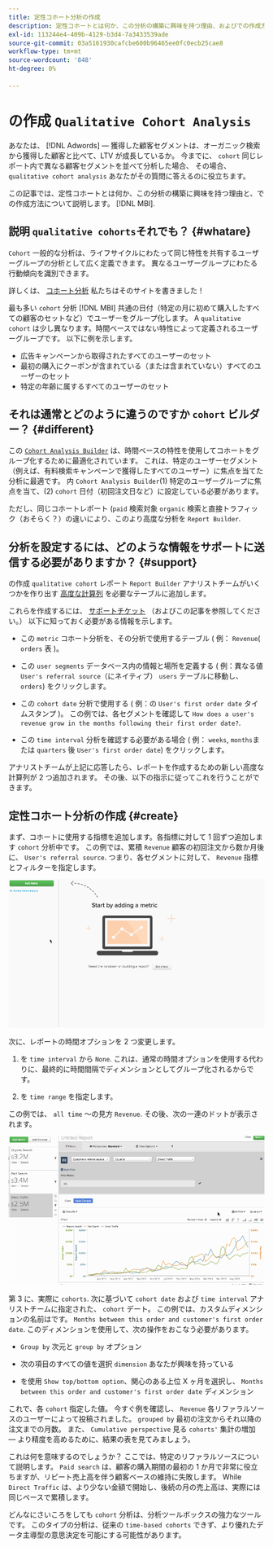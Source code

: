 ```yaml
---
title: 定性コホート分析の作成
description: 定性コホートとは何か、この分析の構築に興味を持つ理由、およびでの作成方法を説明します。 [!DNL MBI].
exl-id: 113244e4-409b-4129-b3d4-7a3433539ade
source-git-commit: 03a5161930cafcbe600b96465ee0fc0ecb25cae8
workflow-type: tm+mt
source-wordcount: '848'
ht-degree: 0%

---
```


# の作成 `Qualitative Cohort Analysis`

あなたは、 [!DNL Adwords] — 獲得した顧客セグメントは、オーガニック検索から獲得した顧客と比べて、LTV が成長しているか。 今までに、 `cohort` 同じレポート内で異なる顧客セグメントを並べて分析した場合、 その場合、 `qualitative cohort analysis` あなたがその質問に答えるのに役立ちます。

この記事では、定性コホートとは何か、この分析の構築に興味を持つ理由と、での作成方法について説明します。 [!DNL MBI].

## 説明 `qualitative cohorts`それでも？ {#whatare}

`Cohort` 一般的な分析は、ライフサイクルにわたって同じ特性を共有するユーザーグループの分析として広く定義できます。 異なるユーザーグループにわたる行動傾向を識別できます。

詳しくは、 [コホート分析](https://www.cohortanalysis.com/) 私たちはそのサイトを書きました！

最も多い `cohort` 分析 [!DNL MBI] 共通の日付（特定の月に初めて購入したすべての顧客のセットなど）でユーザーをグループ化します。 A `qualitative cohort` は少し異なります。時間ベースではない特性によって定義されるユーザーグループです。 以下に例を示します。

* 広告キャンペーンから取得されたすべてのユーザーのセット
* 最初の購入にクーポンが含まれている（または含まれていない）すべてのユーザーのセット
* 特定の年齢に属するすべてのユーザーのセット

## それは通常とどのように違うのですか `cohort` ビルダー？ {#different}

この [`Cohort Analysis Builder`](../dev-reports/cohort-rpt-bldr.md) は、時間ベースの特性を使用してコホートをグループ化するために最適化されています。 これは、特定のユーザーセグメント（例えば、有料検索キャンペーンで獲得したすべてのユーザー）に焦点を当てた分析に最適です。 内 `Cohort Analysis Builder`(1) 特定のユーザーグループに焦点を当て、(2) `cohort` 日付（初回注文日など）に設定している必要があります。

ただし、同じコホートレポート (`paid` 検索対象 `organic` 検索と直接トラフィック（おそらく？）の違いにより、このより高度な分析を `Report Builder`.

## 分析を設定するには、どのような情報をサポートに送信する必要がありますか？ {#support}

の作成 `qualitative cohort` レポート `Report Builder` アナリストチームがいくつかを作り出す [高度な計算列](../data-warehouse-mgr/creating-calculated-columns.md) を必要なテーブルに追加します。

これらを作成するには、 [サポートチケット](../../guide-overview.md) （およびこの記事を参照してください。） 以下に知っておく必要がある情報を示します。

* この `metric` コホート分析を、その分析で使用するテーブル ( 例： `Revenue`( `orders` 表 )。

* この `user segments` データベース内の情報と場所を定義する ( 例：異なる値 `User's referral source`（にネイティブ） `users` テーブルに移動し、 `orders`) をクリックします。

* この `cohort date` 分析で使用する ( 例：の `User's first order date` タイムスタンプ )。 この例では、各セグメントを確認して `How does a user's revenue grow in the months following their first order date?`.

* この `time interval` 分析を確認する必要がある場合 ( 例： `weeks`, `months`または `quarters` 後 `User's first order date`) をクリックします。

アナリストチームが上記に応答したら、レポートを作成するための新しい高度な計算列が 2 つ追加されます。 その後、以下の指示に従ってこれを行うことができます。

## 定性コホート分析の作成 {#create}

まず、コホートに使用する指標を追加します。各指標に対して 1 回ずつ追加します `cohort` 分析中です。 この例では、累積 `Revenue` 顧客の初回注文から数か月後に、 `User's referral source`. つまり、各セグメントに対して、 `Revenue` 指標とフィルターを指定します。

![](../../assets/qualcohort1.gif)

次に、レポートの時間オプションを 2 つ変更します。

1. を `time interval` から `None`. これは、通常の時間オプションを使用する代わりに、最終的に時間間隔でディメンションとしてグループ化されるからです。

1. を `time range` を指定します。

この例では、 `all time` ～の見方 `Revenue`. その後、次の一連のドットが表示されます。

![](../../assets/qualcohort2.gif)

第 3 に、実際に `cohorts`. 次に基づいて `cohort date` および `time interval` アナリストチームに指定された、 `cohort` デート。 この例では、カスタムディメンションの名前はです。 `Months between this order and customer's first order date`. このディメンションを使用して、次の操作をおこなう必要があります。

* `Group by` 次元と `group by` オプション

* 次の項目のすべての値を選択 `dimension` あなたが興味を持っている

* を使用 `Show top/bottom option`、関心のある上位 X ヶ月を選択し、 `Months between this order and customer's first order date` ディメンション

これで、各 `cohort` 指定した値。 今すぐ例を確認し、 `Revenue` 各リファラルソースのユーザーによって投稿されました。 `grouped by` 最初の注文からそれ以降の注文までの月数。 また、 `Cumulative perspective` 見る `cohorts'` 集計の増加 — より精度を高めるために、結果の表を見てみましょう。

これは何を意味するのでしょうか？ ここでは、特定のリファラルソースについて説明します。 `Paid search` は、顧客の購入期間の最初の 1 か月で非常に役立ちますが、リピート売上高を伴う顧客ベースの維持に失敗します。 While `Direct Traffic` は、より少ない金額で開始し、後続の月の売上高は、実際には同じペースで累積します。

どんなにさいころをしても `cohort` 分析は、分析ツールボックスの強力なツールです。 このタイプの分析は、従来の `time-based cohorts` できず、より優れたデータ主導型の意思決定を可能にする可能性があります。
